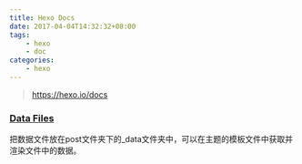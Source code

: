 ```yaml
---
title: Hexo Docs
date: 2017-04-04T14:32:32+08:00
tags: 
	- hexo
	- doc
categories: 
	- hexo
---
```

> https://hexo.io/docs
### [Data Files](https://hexo.io/docs/data-files.html)
把数据文件放在post文件夹下的_data文件夹中，可以在主题的模板文件中获取并渲染文件中的数据。